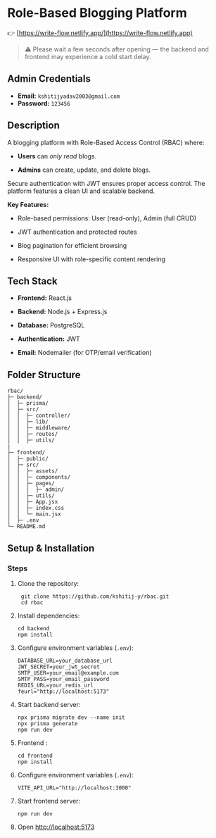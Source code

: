 

# Role-Based Blogging Platform
👉 [https://write-flow.netlify.app/](https://write-flow.netlify.app)
> ⚠️ Please wait a few seconds after opening — the backend and frontend may experience a cold start delay.

## Admin Credentials

- **Email:** `kshitijyadav2003@gmail.com`  
- **Password:** `123456`
## Description

A blogging platform with Role-Based Access Control (RBAC) where:

-   **Users** can _only read_ blogs.
    
-   **Admins** can create, update, and delete blogs.
    

Secure authentication with JWT ensures proper access control. The platform features a clean UI and scalable backend.

**Key Features:**

-   Role-based permissions: User (read-only), Admin (full CRUD)
    
-   JWT authentication and protected routes
    
-   Blog pagination for efficient browsing
    
-   Responsive UI with role-specific content rendering
    

## Tech Stack

-   **Frontend:** React.js
    
-   **Backend:** Node.js + Express.js
    
-   **Database:** PostgreSQL
    
-   **Authentication:** JWT
    
-   **Email:** Nodemailer (for OTP/email verification)
        
## Folder Structure
```
rbac/
├─ backend/
│  ├─ prisma/
│  ├─ src/
│  │  ├─ controller/
│  │  ├─ lib/
│  │  ├─ middleware/
│  │  ├─ routes/
│  │  ├─ utils/
|
├─ frontend/
│  ├─ public/
│  ├─ src/
│  │  ├─ assets/
│  │  ├─ components/
│  │  ├─ pages/
│  │  │  ├─ admin/
│  │  ├─ utils/
│  │  ├─ App.jsx
│  │  ├─ index.css
│  │  └─ main.jsx
│  ├─ .env
└─ README.md
```
## Setup & Installation

### Steps

1.  Clone the repository:
	```
     git clone https://github.com/kshitij-y/rbac.git 
	 cd rbac
	```
    
2.  Install dependencies:
    
    ```
    cd backend
    npm install
    ```
3.  Configure environment variables (`.env`):
    ```
    DATABASE_URL=your_database_url
    JWT_SECRET=your_jwt_secret
    SMTP_USER=your_email@example.com
    SMTP_PASS=your_email_password
    REDIS_URL=your_redis_url
    feurl="http://localhost:5173"
    ```
    
4.  Start backend server:
	 ```
	 npx prisma migrate dev --name init
	 npx prisma generate
	 npm run dev
	```
5.  Frontend :
	 ```
	 cd frontend
	 npm install
	```
6. Configure environment variables (`.env`):
    ```
    VITE_API_URL="http://localhost:3000"
    ```
7. Start frontend server:
	```
	npm run dev
	```
    
9.  Open [http://localhost:5173](http://localhost:5173)